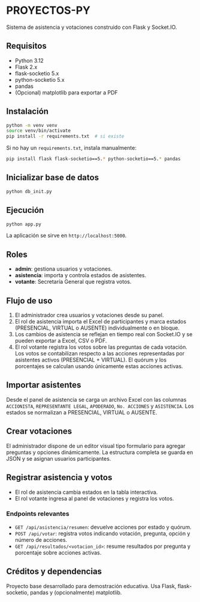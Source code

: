 # PROYECTOS-PY

Sistema de asistencia y votaciones construido con Flask y Socket.IO.

## Requisitos

- Python 3.12
- Flask 2.x
- flask-socketio 5.x
- python-socketio 5.x
- pandas
- (Opcional) matplotlib para exportar a PDF

## Instalación

```bash
python -m venv venv
source venv/bin/activate
pip install -r requirements.txt  # si existe
```

Si no hay un `requirements.txt`, instala manualmente:

```bash
pip install flask flask-socketio==5.* python-socketio==5.* pandas
```

## Inicializar base de datos

```bash
python db_init.py
```

## Ejecución

```bash
python app.py
```

La aplicación se sirve en `http://localhost:5000`.

## Roles

- **admin**: gestiona usuarios y votaciones.
- **asistencia**: importa y controla estados de asistentes.
- **votante**: Secretaría General que registra votos.

## Flujo de uso

1. El administrador crea usuarios y votaciones desde su panel.
2. El rol de asistencia importa el Excel de participantes y marca estados
   (PRESENCIAL, VIRTUAL o AUSENTE) individualmente o en bloque.
3. Los cambios de asistencia se reflejan en tiempo real con Socket.IO y se
   pueden exportar a Excel, CSV o PDF.
4. El rol votante registra los votos sobre las preguntas de cada votación.
   Los votos se contabilizan respecto a las acciones representadas por
   asistentes activos (PRESENCIAL + VIRTUAL). El quórum y los porcentajes se
   calculan usando únicamente estas acciones activas.

## Importar asistentes

Desde el panel de asistencia se carga un archivo Excel con las columnas
`ACCIONISTA`, `REPRESENTANTE LEGAL`, `APODERADO`, `No. ACCIONES` y
`ASISTENCIA`. Los estados se normalizan a PRESENCIAL, VIRTUAL o AUSENTE.

## Crear votaciones

El administrador dispone de un editor visual tipo formulario para agregar
preguntas y opciones dinámicamente. La estructura completa se guarda en
JSON y se asignan usuarios participantes.

## Registrar asistencia y votos

- El rol de asistencia cambia estados en la tabla interactiva.
- El rol votante ingresa al panel de votaciones y registra los votos.

### Endpoints relevantes

- `GET /api/asistencia/resumen`: devuelve acciones por estado y quórum.
- `POST /api/votar`: registra votos indicando votación, pregunta, opción y
  número de acciones.
- `GET /api/resultados/<votacion_id>`: resume resultados por pregunta y
  porcentaje sobre acciones activas.

## Créditos y dependencias

Proyecto base desarrollado para demostración educativa. Usa Flask,
flask-socketio, pandas y (opcionalmente) matplotlib.

